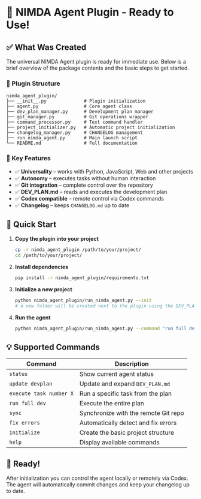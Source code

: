 # 🤖 NIMDA Agent Plugin - Ready to Use!

## ✅ What Was Created

The universal NIMDA Agent plugin is ready for immediate use. Below is a brief overview of the package contents and the basic steps to get started.

### 📁 Plugin Structure
```
nimda_agent_plugin/
├── __init__.py              # Plugin initialization
├── agent.py                 # Core agent class
├── dev_plan_manager.py      # Development plan manager
├── git_manager.py           # Git operations wrapper
├── command_processor.py     # Text command handler
├── project_initializer.py   # Automatic project initialization
├── changelog_manager.py     # CHANGELOG management
├── run_nimda_agent.py       # Main launch script
└── README.md                # Full documentation
```

### 🎯 Key Features
- ✅ **Universality** – works with Python, JavaScript, Web and other projects
- ✅ **Autonomy** – executes tasks without human interaction
- ✅ **Git integration** – complete control over the repository
- ✅ **DEV_PLAN.md** – reads and executes the development plan
- ✅ **Codex compatible** – remote control via Codex commands
- ✅ **Changelog** – keeps `CHANGELOG.md` up to date

## 🚀 Quick Start

1. **Copy the plugin into your project**
   ```bash
   cp -r nimda_agent_plugin /path/to/your/project/
   cd /path/to/your/project/
   ```
2. **Install dependencies**
   ```bash
   pip install -r nimda_agent_plugin/requirements.txt
   ```
3. **Initialize a new project**
   ```bash
   python nimda_agent_plugin/run_nimda_agent.py --init
   # a new folder will be created next to the plugin using the DEV_PLAN title
   ```
4. **Run the agent**
   ```bash
   python nimda_agent_plugin/run_nimda_agent.py --command "run full dev"
   ```

## 💡 Supported Commands

| Command                | Description                              |
|-----------------------|------------------------------------------|
| `status`              | Show current agent status                |
| `update devplan`      | Update and expand `DEV_PLAN.md`          |
| `execute task number X` | Run a specific task from the plan        |
| `run full dev`        | Execute the entire plan                  |
| `sync`                | Synchronize with the remote Git repo     |
| `fix errors`          | Automatically detect and fix errors      |
| `initialize`          | Create the basic project structure       |
| `help`                | Display available commands               |

## 🎉 Ready!

After initialization you can control the agent locally or remotely via Codex. The agent will automatically commit changes and keep your changelog up to date.
